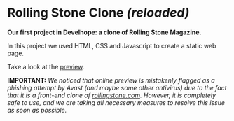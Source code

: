 # Rolling Stone Clone *(reloaded)*
**Our first project in Develhope: a clone of Rolling Stone Magazine.**

In this project we used HTML, CSS and Javascript to create a static web page.

Take a look at the [preview](https://nico-barbieri.github.io/develhope-rollingstone-clone/).

**IMPORTANT:** *We noticed that online preview is mistakenly flagged as a phishing attempt by Avast (and maybe some other antivirus) due to the fact that it is a front-end clone of [rollingstone.com](https://www.rollingstone.com/). However, it is completely safe to use, and we are taking all necessary measures to resolve this issue as soon as possible.*
